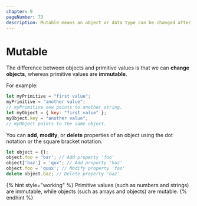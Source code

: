 ```yaml
---
chapter: 9
pageNumber: 73
description: Mutable means an object or data type can be changed after creation, while "immutable" means it cannot be changed. Mutable objects allow modifying their internal state, while immutable objects return new instances with changes, leaving the original unchanged.
---
```

# Mutable

The difference between objects and primitive values is that we can **change objects**, whereas primitive values are **immutable**.

For example:

```javascript
let myPrimitive = "first value";
myPrimitive = "another value";
// myPrimitive now points to another string.
let myObject = { key: "first value" };
myObject.key = "another value";
// myObject points to the same object.
```

You can **add**, **modify**, or **delete** properties of an object using the dot notation or the square bracket notation.

```javascript
let object = {};
object.foo = 'bar'; // Add property 'foo'
object['baz'] = 'qux'; // Add property 'baz'
object.foo = 'quux'; // Modify property 'foo'
delete object.baz; // Delete property 'baz'
```

{% hint style="working" %}
Primitive values (such as numbers and strings) are immutable, while objects (such as arrays and objects) are mutable.
{% endhint %}
